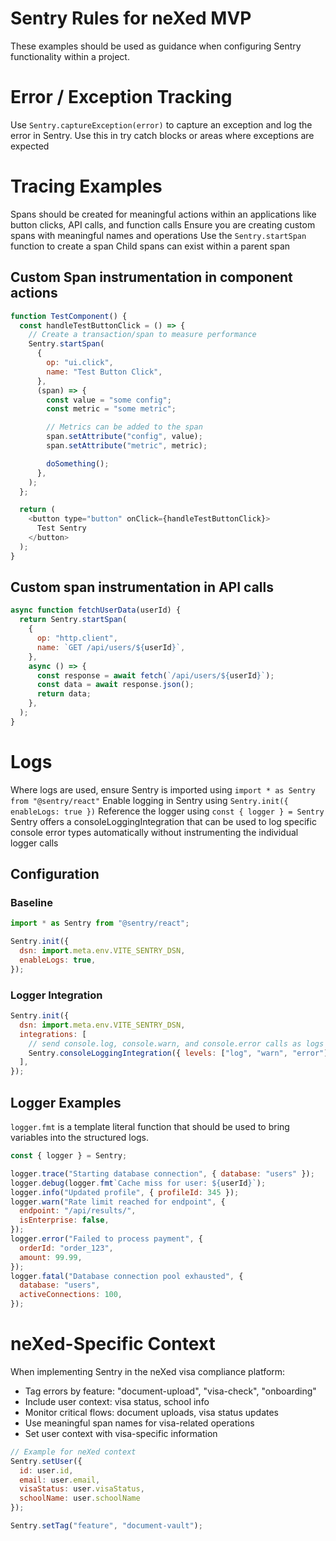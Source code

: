 # Sentry Rules for neXed MVP

These examples should be used as guidance when configuring Sentry functionality within a project.

# Error / Exception Tracking

Use `Sentry.captureException(error)` to capture an exception and log the error in Sentry.
Use this in try catch blocks or areas where exceptions are expected

# Tracing Examples

Spans should be created for meaningful actions within an applications like button clicks, API calls, and function calls
Ensure you are creating custom spans with meaningful names and operations
Use the `Sentry.startSpan` function to create a span
Child spans can exist within a parent span

## Custom Span instrumentation in component actions

```javascript
function TestComponent() {
  const handleTestButtonClick = () => {
    // Create a transaction/span to measure performance
    Sentry.startSpan(
      {
        op: "ui.click",
        name: "Test Button Click",
      },
      (span) => {
        const value = "some config";
        const metric = "some metric";

        // Metrics can be added to the span
        span.setAttribute("config", value);
        span.setAttribute("metric", metric);

        doSomething();
      },
    );
  };

  return (
    <button type="button" onClick={handleTestButtonClick}>
      Test Sentry
    </button>
  );
}
```

## Custom span instrumentation in API calls

```javascript
async function fetchUserData(userId) {
  return Sentry.startSpan(
    {
      op: "http.client",
      name: `GET /api/users/${userId}`,
    },
    async () => {
      const response = await fetch(`/api/users/${userId}`);
      const data = await response.json();
      return data;
    },
  );
}
```

# Logs

Where logs are used, ensure Sentry is imported using `import * as Sentry from "@sentry/react"`
Enable logging in Sentry using `Sentry.init({ enableLogs: true })`
Reference the logger using `const { logger } = Sentry`
Sentry offers a consoleLoggingIntegration that can be used to log specific console error types automatically without instrumenting the individual logger calls

## Configuration

### Baseline

```javascript
import * as Sentry from "@sentry/react";

Sentry.init({
  dsn: import.meta.env.VITE_SENTRY_DSN,
  enableLogs: true,
});
```

### Logger Integration

```javascript
Sentry.init({
  dsn: import.meta.env.VITE_SENTRY_DSN,
  integrations: [
    // send console.log, console.warn, and console.error calls as logs to Sentry
    Sentry.consoleLoggingIntegration({ levels: ["log", "warn", "error"] }),
  ],
});
```

## Logger Examples

`logger.fmt` is a template literal function that should be used to bring variables into the structured logs.

```javascript
const { logger } = Sentry;

logger.trace("Starting database connection", { database: "users" });
logger.debug(logger.fmt`Cache miss for user: ${userId}`);
logger.info("Updated profile", { profileId: 345 });
logger.warn("Rate limit reached for endpoint", {
  endpoint: "/api/results/",
  isEnterprise: false,
});
logger.error("Failed to process payment", {
  orderId: "order_123",
  amount: 99.99,
});
logger.fatal("Database connection pool exhausted", {
  database: "users",
  activeConnections: 100,
});
```

# neXed-Specific Context

When implementing Sentry in the neXed visa compliance platform:

- Tag errors by feature: "document-upload", "visa-check", "onboarding"
- Include user context: visa status, school info
- Monitor critical flows: document uploads, visa status updates
- Use meaningful span names for visa-related operations
- Set user context with visa-specific information

```javascript
// Example for neXed context
Sentry.setUser({
  id: user.id,
  email: user.email,
  visaStatus: user.visaStatus,
  schoolName: user.schoolName
});

Sentry.setTag("feature", "document-vault");
```
